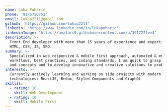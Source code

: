 ```yaml
---
name: Luka Puharic
phone: '9176750751'
email: lukap2211@gmail.com
github: 'https://github.com/lukap2211'
linkedin: 'https://www.linkedin.com/in/lukapuharic'
linkedinImage: 'https://avatars0.githubusercontent.com/u/391727?v=4'
description: >-
  Front End developer with more than 15 years of experience and expertise in
  HTML, CSS, JS, SEO.
summary: >-
  Specialized in web responsive & mobile first approach, automated & enhanced
  workflows, best practices, and coding standards. I am quick to grasp new ideas
  and concepts and to develop innovative and creative solutions to problems
interests: >-
  Currently actively learning and working on side projects with modern
  technologies: ReactJS, Redux, Styled Components and GraphQL
skillss:
  - rating: 10
    skill: Web Development
  - rating: 10
    skill: Mobile First
---
```

